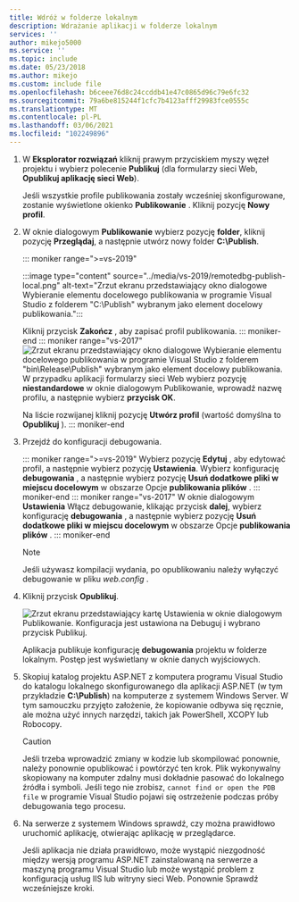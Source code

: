 ```yaml
---
title: Wdróż w folderze lokalnym
description: Wdrażanie aplikacji w folderze lokalnym
services: ''
author: mikejo5000
ms.service: ''
ms.topic: include
ms.date: 05/23/2018
ms.author: mikejo
ms.custom: include file
ms.openlocfilehash: b6ceee76d8c24ccddb41e47c0865d96c79e6fc32
ms.sourcegitcommit: 79a6be815244f1cfc7b4123afff29983fce0555c
ms.translationtype: MT
ms.contentlocale: pl-PL
ms.lasthandoff: 03/06/2021
ms.locfileid: "102249896"
---
```

1. W **Eksplorator rozwiązań** kliknij prawym przyciskiem myszy węzeł projektu i wybierz polecenie **Publikuj** (dla formularzy sieci Web, **Opublikuj aplikację sieci Web**).

    Jeśli wszystkie profile publikowania zostały wcześniej skonfigurowane, zostanie wyświetlone okienko **Publikowanie** . Kliknij pozycję **Nowy profil**.

1. W oknie dialogowym **Publikowanie** wybierz pozycję **folder**, kliknij pozycję **Przeglądaj**, a następnie utwórz nowy folder **C:\Publish**.

   ::: moniker range=">=vs-2019"

   :::image type="content" source="../media/vs-2019/remotedbg-publish-local.png" alt-text="Zrzut ekranu przedstawiający okno dialogowe Wybieranie elementu docelowego publikowania w programie Visual Studio z folderem &quot;C:\Publish&quot; wybranym jako element docelowy publikowania.":::

   Kliknij przycisk **Zakończ** , aby zapisać profil publikowania.
   ::: moniker-end
   ::: moniker range="vs-2017"
   ![Zrzut ekranu przedstawiający okno dialogowe Wybieranie elementu docelowego publikowania w programie Visual Studio z folderem "bin\Release\Publish" wybranym jako element docelowy publikowania.](../media/remotedbg_publish_local.png)
   W przypadku aplikacji formularzy sieci Web wybierz pozycję **niestandardowe** w oknie dialogowym Publikowanie, wprowadź nazwę profilu, a następnie wybierz **przycisk OK**.

   Na liście rozwijanej kliknij pozycję **Utwórz profil** (wartość domyślna to **Opublikuj** ).
   ::: moniker-end

1. Przejdź do konfiguracji debugowania.

   ::: moniker range=">=vs-2019"
   Wybierz pozycję **Edytuj** , aby edytować profil, a następnie wybierz pozycję **Ustawienia**. Wybierz konfigurację **debugowania** , a następnie wybierz pozycję **Usuń dodatkowe pliki w miejscu docelowym** w obszarze Opcje **publikowania plików** .
   ::: moniker-end
   ::: moniker range="vs-2017"
   W oknie dialogowym **Ustawienia** Włącz debugowanie, klikając przycisk **dalej**, wybierz konfigurację **debugowania** , a następnie wybierz pozycję **Usuń dodatkowe pliki w miejscu docelowym** w obszarze Opcje **publikowania plików** .
   ::: moniker-end

   > [!NOTE]
   > Jeśli używasz kompilacji wydania, po opublikowaniu należy wyłączyć debugowanie w pliku *web.config* .

1. Kliknij przycisk **Opublikuj**.

    ![Zrzut ekranu przedstawiający kartę Ustawienia w oknie dialogowym Publikowanie. Konfiguracja jest ustawiona na Debuguj i wybrano przycisk Publikuj.](../media/remotedbg_publish_debug_config.png)

    Aplikacja publikuje konfigurację **debugowania** projektu w folderze lokalnym. Postęp jest wyświetlany w oknie danych wyjściowych.

1. Skopiuj katalog projektu ASP.NET z komputera programu Visual Studio do katalogu lokalnego skonfigurowanego dla aplikacji ASP.NET (w tym przykładzie **C:\Publish**) na komputerze z systemem Windows Server. W tym samouczku przyjęto założenie, że kopiowanie odbywa się ręcznie, ale można użyć innych narzędzi, takich jak PowerShell, XCOPY lub Robocopy.

    > [!CAUTION]
    > Jeśli trzeba wprowadzić zmiany w kodzie lub skompilować ponownie, należy ponownie opublikować i powtórzyć ten krok. Plik wykonywalny skopiowany na komputer zdalny musi dokładnie pasować do lokalnego źródła i symboli. Jeśli tego nie zrobisz, `cannot find or open the PDB file` w programie Visual Studio pojawi się ostrzeżenie podczas próby debugowania tego procesu.

1. Na serwerze z systemem Windows sprawdź, czy można prawidłowo uruchomić aplikację, otwierając aplikację w przeglądarce.

    Jeśli aplikacja nie działa prawidłowo, może wystąpić niezgodność między wersją programu ASP.NET zainstalowaną na serwerze a maszyną programu Visual Studio lub może wystąpić problem z konfiguracją usług IIS lub witryny sieci Web. Ponownie Sprawdź wcześniejsze kroki.
